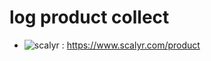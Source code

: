 # log product collect

- ![scalyr](https://www.scalyr.com/product) : https://www.scalyr.com/product
